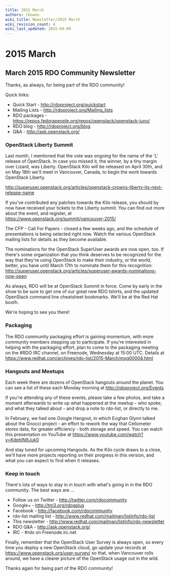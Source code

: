 ```yaml
---
title: 2015 March
authors: rbowen
wiki_title: Newsletter/2015 March
wiki_revision_count: 4
wiki_last_updated: 2015-04-09
---
```


# 2015 March

## March 2015 RDO Community Newsletter

Thanks, as always, for being part of the RDO community!

Quick links:

*   Quick Start - <http://rdoproject.org/quickstart>
*   Mailing Lists - <http://rdoproject.org/Mailing_lists>
*   RDO packages - <https://repos.fedorapeople.org/repos/openstack/openstack-juno/>
*   RDO blog - <http://rdoproject.org/blog>
*   Q&A - <http://ask.openstack.org/>

### OpenStack Liberty Summit

Last month, I mentioned that the vote was ongoing for the name of the 'L' release of OpenStack. In case you missed it, the winner, by a tiny margin over Lizard, was Liberty. OpenStack Kilo will be released on April 30th, and on May 18th we'll meet in Vancouver, Canada, to begin the work towards OpenStack Liberty.

<http://superuser.openstack.org/articles/openstack-crowns-liberty-its-next-release-name>

If you've contributed any patches towards the Kilo release, you should by now have received your tickets to the Liberty summit. You can find out more about the event, and register, at <https://www.openstack.org/summit/vancouver-2015/>

The CFP - Call For Papers - closed a few weeks ago, and the schedule of presentations is being selected right now. Watch the various OpenStack mailing lists for details as they become available.

The nominations for the OpenStack SuperUser awards are now open, too. If there's some organization that you think deserves to be recognized for the way that they're using OpenStack to make their industry, or the world, better, you have until March 17th to nominate them for this recognition: <http://superuser.openstack.org/articles/superuser-awards-nominations-now-open>

As always, RDO will be at OpenStack Summit in force. Come by early in the show to be sure to get one of our great new RDO tshirts, and the updated OpenStack command line cheatsheet bookmarks. We'll be at the Red Hat booth.

We're hoping to see you there!

### Packaging

The RDO community packaging effort is gaining momentum, with more community members stepping up to participate. If you're interested in helping with the packaging effort, plan to come to the packaging meeting on the #RDO IRC channel, on Freenode, Wednesday at 15:00 UTC. Details at <https://www.redhat.com/archives/rdo-list/2015-March/msg00004.html>

### Hangouts and Meetups

Each week there are dozens of OpenStack hangouts around the planet. You can see a list of these each Monday morning at <http://rdoproject.org/Events>

If you're attending any of these events, please take a few photos, and take a moment afterwards to write up what happened at the meetup - who spoke, and what they talked about - and drop a note to rdo-list, or directly to me.

In February, we had one Google Hangout, in which Eoghan Glynn talked about the Gnocci project - an effort to rework the way that Ceilometer stores data, for greater efficiency - both storage and speed. You can watch this presentation on YouTube at <https://www.youtube.com/watch?v=KdphlN9Juk0>

And stay tuned for upcoming Hangouts. As the Kilo cycle draws to a close, we'll have more projects reporting on their progress in this version, and what you can expect to find when it releases.

### Keep in touch

There's lots of ways to stay in in touch with what's going in in the RDO community. The best ways are ...

*   Follow us on Twitter - <http://twitter.com/rdocommunity>
*   Google+ - <http://tm3.org/rdogplus>
*   Facebook - <http://facebook.com/rdocommunity>
*   rdo-list mailing list - <http://www.redhat.com/mailman/listinfo/rdo-list>
*   This newsletter - <http://www.redhat.com/mailman/listinfo/rdo-newsletter>
*   RDO Q&A - <http://ask.openstack.org/>
*   IRC - #rdo on Freenode.irc.net

Finally, remember that the OpenStack User Survey is always open, so every time you deploy a new OpenStack cloud, go update your records at <https://www.openstack.org/user-survey/> so that, when Vancouver rolls around, we have a clearer picture of the OpenStack usage out in the wild.

Thanks again for being part of the RDO community!
